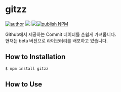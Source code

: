 # gitzz

[![author](https://img.shields.io/badge/author-devkwonsehoon-0066FF.svg?style=flat-square)](https://velog.io/@devkwonsehoon)
[![](https://shields.io/npm/v/gitzz)](https://www.npmjs.com/package/gitzz) [![](https://shields.io/npm/dt/gitzz)](https://www.npmjs.com/package/gitzz)[![publish NPM](https://github.com/bbonkr/bbon-formatter/actions/workflows/publish-npm.yml/badge.svg)](https://github.com/bbonkr/bbon-formatter/actions/workflows/publish-npm.yml)

Github에서 제공하는 Commit 데이터를 손쉽게 가져옵니다.<br>
현재는 beta 버전으로 라이브러리를 배포하고 있습니다.

## How to Installation

```sh
$ npm install gitzz
```

## How to Use
